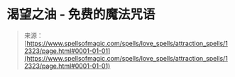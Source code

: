 <!--yml

category: 未分类

日期：2024-06-12 18:49:58

-->

# 渴望之油 - 免费的魔法咒语

> 来源：[https://www.spellsofmagic.com/spells/love_spells/attraction_spells/12323/page.html#0001-01-01](https://www.spellsofmagic.com/spells/love_spells/attraction_spells/12323/page.html#0001-01-01)
